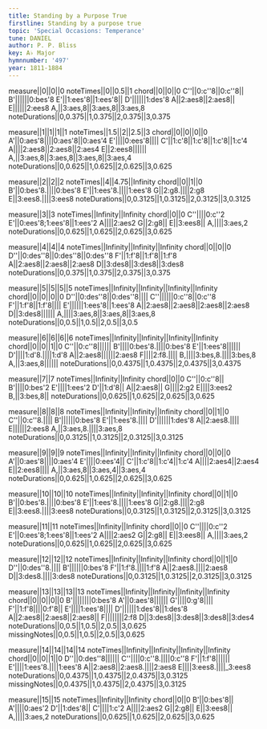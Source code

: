 ```yaml
---
title: Standing by a Purpose True
firstline: Standing by a purpose true
topic: 'Special Occasions: Temperance'
tune: DANIEL
author: P. P. Bliss
key: A♭ Major
hymnnumber: '497'
year: 1811-1884
---
```

measure||0||0||0
noteTimes||0||0.5||1
chord||0||0||0
C''||0:c''8||0:c''8||
B'||||||0:bes'8
E'||1:ees'8||1:ees'8||
D'||||||1:des'8
A||2:aes8||2:aes8||
E||||||2:ees8
A,||3:aes,8||3:aes,8||3:aes,8
noteDurations||0,0.375||1,0.375||2,0.375||3,0.375

measure||1||1||1||1
noteTimes||1.5||2||2.5||3
chord||0||0||0||0
A'||0:aes'8||||0:aes'8||0:aes'4
E'||||0:ees'8||||
C'||1:c'8||1:c'8||1:c'8||1:c'4
A||||2:aes8||2:aes8||2:aes4
E||2:ees8||||||
A,||3:aes,8||3:aes,8||3:aes,8||3:aes,4
noteDurations||0,0.625||1,0.625||2,0.625||3,0.625

measure||2||2||2
noteTimes||4||4.75||Infinity
chord||0||1||0
B'||0:bes'8.||||0:bes'8
E'||1:ees'8.||||1:ees'8
G||2:g8.||||2:g8
E||3:ees8.||||3:ees8
noteDurations||0,0.3125||1,0.3125||2,0.3125||3,0.3125

measure||3||3
noteTimes||Infinity||Infinity
chord||0||0
C''||||0:c''2
E'||0:ees'8;1:ees'8||1:ees'2
A||||2:aes2
G||2:g8||
E||3:ees8||
A,||||3:aes,2
noteDurations||0,0.625||1,0.625||2,0.625||3,0.625

measure||4||4||4
noteTimes||Infinity||Infinity||Infinity
chord||0||0||0
D''||0:des''8||0:des''8||0:des''8
F'||1:f'8||1:f'8||1:f'8
A||2:aes8||2:aes8||2:aes8
D||3:des8||3:des8||3:des8
noteDurations||0,0.375||1,0.375||2,0.375||3,0.375

measure||5||5||5||5
noteTimes||Infinity||Infinity||Infinity||Infinity
chord||0||0||0||0
D''||0:des''8||0:des''8||||
C''||||||0:c''8||0:c''8
F'||1:f'8||1:f'8||||
E'||||||1:ees'8||1:ees'8
A||2:aes8||2:aes8||2:aes8||2:aes8
D||3:des8||||||
A,||||3:aes,8||3:aes,8||3:aes,8
noteDurations||0,0.5||1,0.5||2,0.5||3,0.5

measure||6||6||6||6
noteTimes||Infinity||Infinity||Infinity||Infinity
chord||0||0||1||0
C''||0:c''8||||||
B'||||0:bes'8.||||0:bes'8
E'||1:ees'8||||||
D'||||1:d'8.||||1:d'8
A||2:aes8||||||2:aes8
F||||2:f8.||||
B,||||3:bes,8.||||3:bes,8
A,||3:aes,8||||||
noteDurations||0,0.4375||1,0.4375||2,0.4375||3,0.4375

measure||7||7
noteTimes||Infinity||Infinity
chord||0||0
C''||0:c''8||
B'||||0:bes'2
E'||||1:ees'2
D'||1:d'8||
A||2:aes8||
G||||2:g2
E||||3:ees2
B,||3:bes,8||
noteDurations||0,0.625||1,0.625||2,0.625||3,0.625

measure||8||8||8
noteTimes||Infinity||Infinity||Infinity
chord||0||1||0
C''||0:c''8.||||
B'||||||0:bes'8
E'||1:ees'8.||||
D'||||||1:des'8
A||2:aes8.||||
E||||||2:ees8
A,||3:aes,8.||||3:aes,8
noteDurations||0,0.3125||1,0.3125||2,0.3125||3,0.3125

measure||9||9||9
noteTimes||Infinity||Infinity||Infinity
chord||0||0||0
A'||0:aes'8||||0:aes'4
E'||||0:ees'4||
C'||1:c'8||1:c'4||1:c'4
A||||2:aes4||2:aes4
E||2:ees8||||
A,||3:aes,8||3:aes,4||3:aes,4
noteDurations||0,0.625||1,0.625||2,0.625||3,0.625

measure||10||10||10
noteTimes||Infinity||Infinity||Infinity
chord||0||1||0
B'||0:bes'8.||||0:bes'8
E'||1:ees'8.||||1:ees'8
G||2:g8.||||2:g8
E||3:ees8.||||3:ees8
noteDurations||0,0.3125||1,0.3125||2,0.3125||3,0.3125

measure||11||11
noteTimes||Infinity||Infinity
chord||0||0
C''||||0:c''2
E'||0:ees'8;1:ees'8||1:ees'2
A||||2:aes2
G||2:g8||
E||3:ees8||
A,||||3:aes,2
noteDurations||0,0.625||1,0.625||2,0.625||3,0.625

measure||12||12||12
noteTimes||Infinity||Infinity||Infinity
chord||0||1||0
D''||0:des''8.||||
B'||||||0:bes'8
F'||1:f'8.||||1:f'8
A||2:aes8.||||2:aes8
D||3:des8.||||3:des8
noteDurations||0,0.3125||1,0.3125||2,0.3125||3,0.3125

measure||13||13||13||13
noteTimes||Infinity||Infinity||Infinity||Infinity
chord||0||0||0||0
B'||||||||0:bes'8
A'||0:aes'8||||||
G'||||0:g'8||||
F'||1:f'8||||0:f'8||
E'||||1:ees'8||||
D'||||||1:des'8||1:des'8
A||2:aes8||2:aes8||2:aes8||
F||||||||2:f8
D||3:des8||3:des8||3:des8||3:des4
noteDurations||0,0.5||1,0.5||2,0.5||3,0.625
missingNotes||0,0.5||1,0.5||2,0.5||3,0.625

measure||14||14||14||14
noteTimes||Infinity||Infinity||Infinity||Infinity
chord||0||0||1||0
D''||0:des''8||||||
C''||||0:c''8.||||0:c''8
F'||1:f'8||||||
E'||||1:ees'8.||||1:ees'8
A||2:aes8||2:aes8.||||2:aes8
E||||3:ees8.||||_3:ees8
noteDurations||0,0.4375||1,0.4375||2,0.4375||3,0.3125
missingNotes||0,0.4375||1,0.4375||2,0.4375||3,0.3125

measure||15||15
noteTimes||Infinity||Infinity
chord||0||0
B'||0:bes'8||
A'||||0:aes'2
D'||1:des'8||
C'||||1:c'2
A||||2:aes2
G||2:g8||
E||3:ees8||
A,||||3:aes,2
noteDurations||0,0.625||1,0.625||2,0.625||3,0.625

